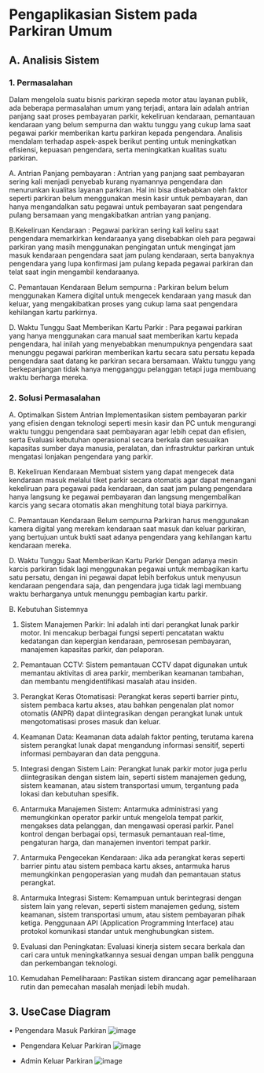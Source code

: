 # Pengaplikasian Sistem pada Parkiran Umum

## A.	Analisis Sistem

### 1. Permasalahan
 Dalam mengelola suatu bisnis parkiran sepeda motor atau layanan publik, ada beberapa permasalahan umum yang terjadi, antara lain adalah antrian panjang saat proses pembayaran parkir, kekeliruan kendaraan, pemantauan kendaraan yang belum sempurna dan waktu tunggu yang cukup lama saat pegawai parkir memberikan kartu parkiran kepada pengendara. Analisis mendalam terhadap aspek-aspek berikut penting untuk meningkatkan efisiensi, kepuasan pengendara, serta meningkatkan kualitas suatu parkiran.

A. Antrian Panjang pembayaran : Antrian yang panjang saat pembayaran sering kali menjadi penyebab kurang nyamannya  pengendara dan menurunkan kualitas layanan parkiran. Hal ini bisa disebabkan oleh faktor seperti parkiran belum menggunakan mesin kasir untuk pembayaran, dan hanya mengandalkan satu pegawai untuk pembayaran saat pengendara pulang bersamaan yang mengakibatkan antrian yang panjang.

B.Kekeliruan Kendaraan : Pegawai parkiran sering kali keliru saat pengendara memarkirkan kendaraanya yang disebabkan oleh para pegawai parkiran yang masih menggunakan pengingatan untuk mengingat jam masuk kendaraan pengendara saat jam pulang kendaraan, serta banyaknya pengendara yang lupa konfirmasi jam pulang kepada pegawai parkiran dan telat saat ingin mengambil kendaraanya.

C. Pemantauan Kendaraan Belum sempurna : Parkiran belum belum menggunakan Kamera digital untuk mengecek kendaraan yang masuk dan keluar, yang mengakibatkan proses yang cukup lama saat pengendara kehilangan kartu parkirnya.

D. Waktu Tunggu Saat Memberikan Kartu Parkir : Para pegawai parkiran yang hanya menggunakan cara manual saat memberikan kartu kepada pengendara, hal inilah yang menyebabkan menumpuknya pengendara saat menunggu pegawai parkiran memberikan kartu secara satu persatu kepada pengendara saat datang ke parkiran secara bersamaan. Waktu tunggu yang berkepanjangan tidak hanya mengganggu pelanggan tetapi juga membuang waktu berharga mereka.

### 2.	Solusi Permasalahan
A.	Optimalkan Sistem Antrian
      Implementasikan sistem pembayaran parkir yang efisien dengan teknologi seperti mesin kasir dan PC untuk mengurangi waktu tunggu pengendara saat pembayaran agar lebih cepat dan efisien, serta Evaluasi kebutuhan operasional secara berkala dan sesuaikan kapasitas sumber daya manusia, peralatan, dan infrastruktur parkiran untuk mengatasi lonjakan pengendara yang parkir.

B.	Kekeliruan Kendaraan 
Membuat sistem yang dapat mengecek data kendaraan masuk melalui tiket parkir secara otomatis agar dapat menangani kekeliruan para pegawai pada kendaraan, dan saat jam pulang pengendara hanya langsung ke pegawai pembayaran dan langsung mengembalikan karcis yang secara otomatis akan menghitung total biaya parkirnya.

C.	Pemantauan Kendaraan Belum sempurna
Parkiran harus menggunakan kamera digital yang merekam kendaraan saat masuk dan keluar parkiran, yang bertujuan untuk bukti saat adanya pengendara yang kehilangan kartu kendaraan mereka. 

D.	Waktu Tunggu Saat Memberikan Kartu Parkir
Dengan adanya mesin karcis parkiran tidak lagi menggunakan pegawai untuk membagikan kartu satu persatu, dengan ini pegawai dapat lebih berfokus untuk menyusun kendaraan pengendara saja, dan pengendara juga tidak lagi membuang waktu berharganya untuk menunggu pembagian kartu parkir.

B.	Kebutuhan Sistemnya
 1. Sistem Manajemen Parkir: Ini adalah inti dari perangkat lunak parkir motor. Ini mencakup berbagai fungsi seperti pencatatan waktu kedatangan dan kepergian kendaraan, pemrosesan pembayaran, manajemen kapasitas parkir, dan pelaporan.
2. Pemantauan CCTV: Sistem pemantauan CCTV dapat digunakan untuk memantau aktivitas di area parkir, memberikan keamanan tambahan, dan membantu mengidentifikasi masalah atau insiden.

3. Perangkat Keras Otomatisasi: Perangkat keras seperti barrier pintu, sistem  pembaca kartu akses, atau bahkan pengenalan plat nomor otomatis (ANPR) dapat diintegrasikan dengan perangkat lunak untuk mengotomatisasi proses masuk dan keluar.
4.  Keamanan Data: Keamanan data adalah faktor penting, terutama karena sistem   perangkat lunak dapat mengandung informasi sensitif, seperti informasi pembayaran dan data pengguna.
5. Integrasi dengan Sistem Lain: Perangkat lunak parkir motor juga perlu diintegrasikan dengan sistem lain, seperti sistem manajemen gedung, sistem keamanan, atau sistem transportasi umum, tergantung pada lokasi dan kebutuhan spesifik.
6. Antarmuka Manajemen Sistem: Antarmuka administrasi yang memungkinkan operator parkir untuk mengelola tempat parkir, mengakses data pelanggan, dan mengawasi operasi parkir. Panel kontrol dengan berbagai opsi, termasuk pemantauan real-time, pengaturan harga, dan manajemen inventori tempat parkir.
7. Antarmuka Pengecekan Kendaraan: Jika ada perangkat keras seperti barrier pintu atau sistem pembaca kartu akses, antarmuka harus memungkinkan pengoperasian yang mudah dan pemantauan status perangkat.
8. Antarmuka Integrasi Sistem: Kemampuan untuk berintegrasi dengan sistem lain yang relevan, seperti sistem manajemen gedung, sistem keamanan, sistem transportasi umum, atau sistem pembayaran pihak ketiga. Penggunaan API (Application Programming Interface) atau protokol komunikasi standar untuk menghubungkan sistem.
9. Evaluasi dan Peningkatan: Evaluasi kinerja sistem secara berkala dan cari cara untuk meningkatkannya sesuai dengan umpan balik pengguna dan perkembangan teknologi.
10. Kemudahan Pemeliharaan: Pastikan sistem dirancang agar pemeliharaan rutin dan pemecahan masalah menjadi lebih mudah.


## 3.	UseCase Diagram

•	Pengendara Masuk Parkiran 
![image](https://github.com/adityaputrawijaya/Pengaplikasian_Sistem_pada_Parkiran/assets/115687055/e5daecfe-a56d-4d6a-a654-ef3d7bb9b085)



- Pengendara Keluar Parkiran
![image](https://github.com/adityaputrawijaya/Pengaplikasian_Sistem_pada_Parkiran/assets/115687055/d4650383-0f96-40f8-8b9d-ecc39aee3206)



- Admin Keluar Parkiran
![image](https://github.com/adityaputrawijaya/Pengaplikasian_Sistem_pada_Parkiran/assets/115687055/e6292d23-5775-458c-9894-e56469c0b82a)




